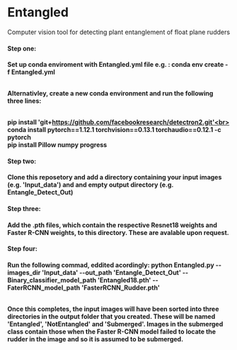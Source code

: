 # Entangled
Computer vision tool for detecting plant entanglement of float plane rudders

<h4>Step one:<h4>
  Set up conda enviroment with Entangled.yml file
  e.g. : conda env create -f Entangled.yml<br>
  
  <br>Alternativley, create a new conda environment and run the following three lines:

  <br>pip install 'git+https://github.com/facebookresearch/detectron2.git'<br>
  conda install pytorch==1.12.1 torchvision==0.13.1 torchaudio==0.12.1 -c pytorch
  <br>pip install Pillow numpy progress

<h4>Step two:<h4>
  Clone this reposetory and add a directory containing your input images (e.g. 'Input_data') and and empty output directory (e.g. Entangle_Detect_Out) 

<h4>Step three:<h4>
  Add the .pth files, which contain the respective Resnet18 weights and Faster R-CNN weights, to this directory. These are avalable upon request.

<h4>Step four:<h4>
  Run the following commad, eddited acordingly:
  python Entangled.py --images_dir 'Input_data' --out_path 'Entangle_Detect_Out' --Binary_classifier_model_path 'Entangled18.pth' --FaterRCNN_model_path 'FasterRCNN_Rudder.pth'<br>
  
<br>Once this completes, the input images will have been sorted into three directories in the output folder that you created. These will be named 'Entangled', 'NotEntangled' and 'Submerged'.
Images in the submerged class contain those when the Faster R-CNN model failed to locate the rudder in the image and so it is assumed to be submerged.
